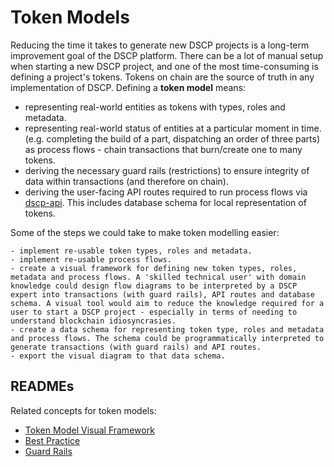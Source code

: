 # Token Models

Reducing the time it takes to generate new DSCP projects is a long-term improvement goal of the DSCP platform. There can be a lot of manual setup when starting a new DSCP project, and one of the most time-consuming is defining a project's tokens. Tokens on chain are the source of truth in any implementation of DSCP. Defining a **token model** means:

- representing real-world entities as tokens with types, roles and metadata.
- representing real-world status of entities at a particular moment in time. (e.g. completing the build of a part, dispatching an order of three parts) as process flows - chain transactions that burn/create one to many tokens.
- deriving the necessary guard rails (restrictions) to ensure integrity of data within transactions (and therefore on chain).
- deriving the user-facing API routes required to run process flows via [dscp-api](https://github.com/digicatapult/dscp-api). This includes database schema for local representation of tokens.

Some of the steps we could take to make token modelling easier:

    - implement re-usable token types, roles and metadata.
    - implement re-usable process flows.
    - create a visual framework for defining new token types, roles, metadata and process flows. A 'skilled technical user' with domain knowledge could design flow diagrams to be interpreted by a DSCP expert into transactions (with guard rails), API routes and database schema. A visual tool would aim to reduce the knowledge required for a user to start a DSCP project - especially in terms of needing to understand blockchain idiosyncrasies.
    - create a data schema for representing token type, roles and metadata and process flows. The schema could be programmatically interpreted to generate transactions (with guard rails) and API routes.
    - export the visual diagram to that data schema.

## READMEs

Related concepts for token models:

- [Token Model Visual Framework](./components.md)
- [Best Practice](./bestPractice.md)
- [Guard Rails](./guardRails.md)
